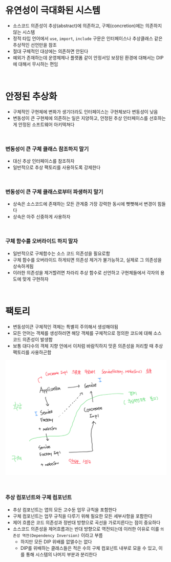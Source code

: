 # 유연성이 극대화된 시스템

- 소스코드 의존성이 추상(abstract)에 의존하고, 구체(concretion)에는 의존하지 않는 시스템
- 정적 타입 언어에서 `use`, `import`, `include` 구문은 인터페이스나 추상클래스 같은 추상적인 선언만을 참조
- 절대 구체적인 대상에는 의존하면 안된다
- 예외가 존재하는데 운영체제나 플랫폼 같이 안정서잉 보장된 환경에 대해서는 DIP에 대해서 무시하는 편임

<br>

# 안정된 추상화

- 구체적인 구현체에 변화가 생기더라도 인터페이스는 구현체보다 변동성이 낮음
- 변동성이 큰 구현체에 의존하는 일은 지양하고, 안정된 추상 인터페이스를 선호하는게 안정된 소프트웨어 아키텍쳐다

<br>

### 변동성이 큰 구체 클래스 참조하지 말기

- 대신 추상 인터페이스를 참조하자
- 일반적으로 추상 팩토리를 사용하도록 강제한다

<br>

### 변동성이 큰 구체 클래스로부터 파생하지 말기

- 상속은 소스코드에 존재하는 모든 관계중 가장 강력한 동시에 뻣뻣해서 변경이 힘들다
- 상속은 아주 신중하게 사용하자

<br>

### 구체 함수를 오버라이드 하지 말자

- 일반적으로 구체함수는 소스 코드 의존성을 필요로함
- 구체 함수를 오버라이드 하게되면 의존성 제거가 불가능하고, 실제로 그 의존성을 상속하게됨
- 이러한 의존성을 제거할려면 차라리 추상 함수로 선언하고 구현체들에서 각자의 용도에 맞게 구현하자

<br>

# 팩토리

- 변동성이큰 구체적인 객체는 특별히 주의해서 생성해야됨
- 모든 언어는 객체를 생성하러면 해당 객체를 구체적으로 정의한 코드에 대해 소스 코드 의존성이 발생함
- 보통 대다수의 객체 지향 언에서 이처럼 바람직하지 맛혼 의존성을 처리할 때 추상 팩토리를 사용하곤함

![alt text](image.png)

<br>

### 추상 컴포넌트와 구체 컴포넌트

- 추상 컴포넌트는 앱의 모든 고수둔 업무 규칙을 포함한다
- 구체 컴포넌트는 업무 규칙을 다루기 위해 필요한 모든 세부사항을 포함한다
- 제어 흐름은 코드 의존성과 정반대 방향으로 곡선을 가로지른다는 점이 중요하다
- 소스코드 의존성을 제어흐름과는 반대 방향으로 역전되는데 이러한 이유로 이를 `의존성 역전(Dependency Inversion)` 이라고 부름
  - 하지만 모든 DIP 위배를 없앨수는 없다
  - DIP를 위배하는 클래스들은 적은 수의 구체 컴포넌트 내부로 모을 수 있고, 이를 통해 시스템의 나머지 부분과 분리한다
